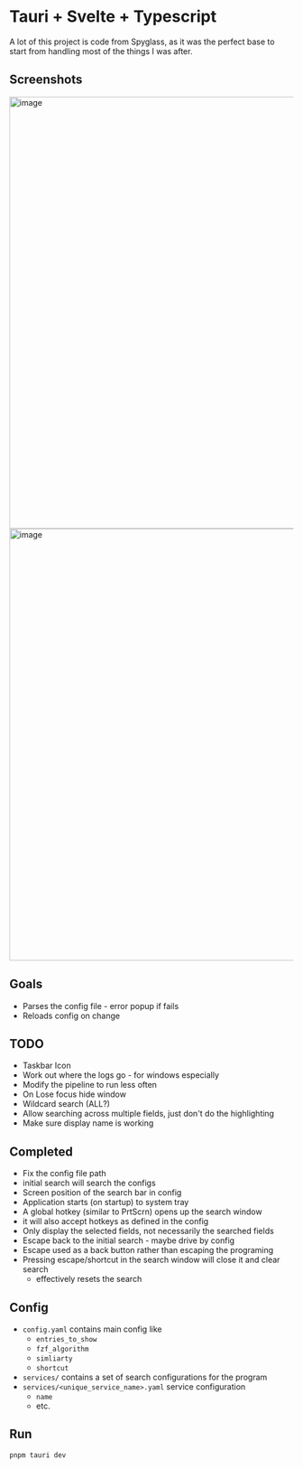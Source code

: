 # Tauri + Svelte + Typescript

A lot of this project is code from Spyglass, as it was the perfect base to start
from handling most of the things I was after.

## Screenshots

<img width="765" alt="image" src="https://github.com/samjwillis97/searcher-rs/assets/37866085/3c4cdc2d-322d-497d-8330-aa1241613d63">

<img width="765" alt="image" src="https://github.com/samjwillis97/searcher-rs/assets/37866085/ce2ffcad-8b63-4b97-8283-20b14a422f02">


## Goals

- Parses the config file - error popup if fails
- Reloads config on change

## TODO

- Taskbar Icon
- Work out where the logs go - for windows especially
- Modify the pipeline to run less often
- On Lose focus hide window
- Wildcard search (ALL?)
- Allow searching across multiple fields, just don't do the highlighting
- Make sure display name is working

## Completed

- Fix the config file path
- initial search will search the configs
- Screen position of the search bar in config
- Application starts (on startup) to system tray
- A global hotkey (similar to PrtScrn) opens up the search window
- it will also accept hotkeys as defined in the config
- Only display the selected fields, not necessarily the searched fields
- Escape back to the initial search - maybe drive by config
- Escape used as a back button rather than escaping the programing
- Pressing escape/shortcut in the search window will close it and clear search
  - effectively resets the search


## Config

- `config.yaml` contains main config like
  - `entries_to_show`
  - `fzf_algorithm`
  - `simliarty`
  - `shortcut`
- `services/` contains a set of search configurations for the program
- `services/<unique_service_name>.yaml` service configuration
  - `name`
  - etc.

## Run

`pnpm tauri dev`
